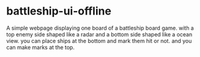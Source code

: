 # battleship-ui-offline
A simple webpage displaying one board of a battleship board game. with a top enemy side shaped like a radar and a bottom side shaped like a ocean view. you can place ships at the bottom and mark them hit or not. and you can make marks at the top.
